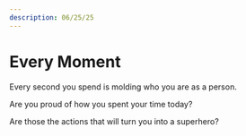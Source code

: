 ```yaml
---
description: 06/25/25
---
```


# Every Moment

Every second you spend is molding who you are as a person.

Are you proud of how you spent your time today?

Are those the actions that will turn you into a superhero?
